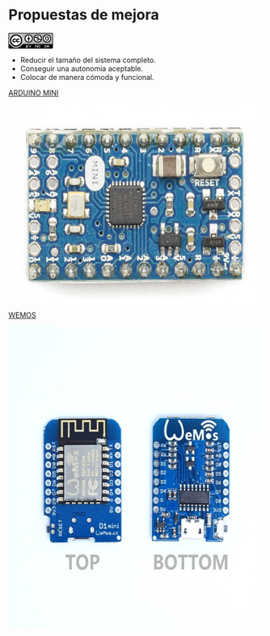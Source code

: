 # Propuestas de mejora
<a href="" target="_blank"><img width="88" height="31" border="0" align="center" src="img/88x31.png "/></a>

- Reducir el tamaño  del sistema completo.
- Conseguir una autonomia aceptable.
- Colocar de manera cómoda y funcional.

[ARDUINO MINI](https://store.arduino.cc/arduino-mini-05)

<a href="" target="_blank"><img width="600" height="395" border="0" align="center" src="img/miniArduino.jpg "/></a>

[WEMOS](http://robotpersonal.es/product.php?id_product=223)

<a href="" target="_blank"><img width="600" height="600" border="0" align="center" src="img/wemos.jpg "/></a>
